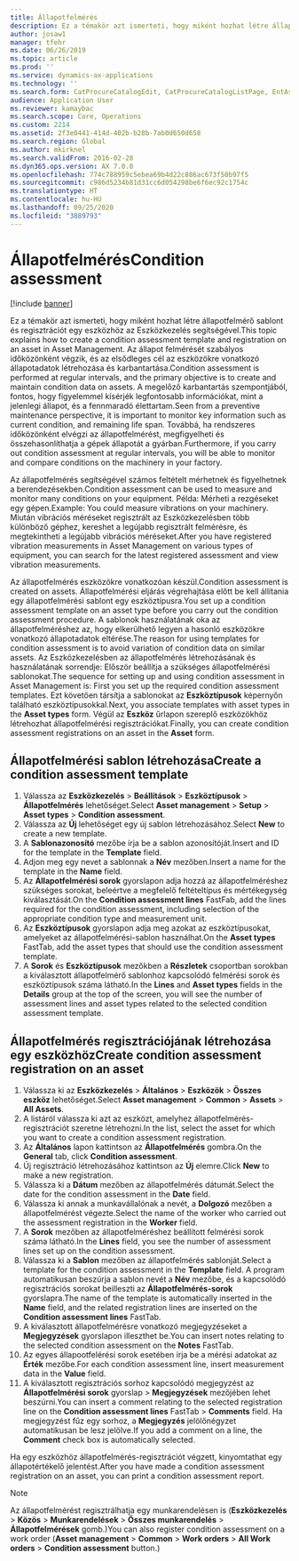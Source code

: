 ```yaml
---
title: Állapotfelmérés
description: Ez a témakör azt ismerteti, hogy miként hozhat létre állapotfelmérő sablont és regisztrációt egy eszközhöz az Eszközkezelés segítségével.
author: josaw1
manager: tfehr
ms.date: 06/26/2019
ms.topic: article
ms.prod: ''
ms.service: dynamics-ax-applications
ms.technology: ''
ms.search.form: CatProcureCatalogEdit, CatProcureCatalogListPage, EntAssetObjectCondition, EntAssetConditionTemplate
audience: Application User
ms.reviewer: kamaybac
ms.search.scope: Core, Operations
ms.custom: 2214
ms.assetid: 2f3e0441-414d-402b-b28b-7ab0d650d658
ms.search.region: Global
ms.author: mkirknel
ms.search.validFrom: 2016-02-28
ms.dyn365.ops.version: AX 7.0.0
ms.openlocfilehash: 774c788959c5ebea69b4d22c886ac673f50b97f5
ms.sourcegitcommit: c986d5234b81d31cc6d054298be6f6ec92c1754c
ms.translationtype: HT
ms.contentlocale: hu-HU
ms.lasthandoff: 09/25/2020
ms.locfileid: "3889793"
---
```

# <a name="condition-assessment"></a><span data-ttu-id="e5f1b-103">Állapotfelmérés</span><span class="sxs-lookup"><span data-stu-id="e5f1b-103">Condition assessment</span></span>

[!include [banner](../../includes/banner.md)]

 

<span data-ttu-id="e5f1b-104">Ez a témakör azt ismerteti, hogy miként hozhat létre állapotfelmérő sablont és regisztrációt egy eszközhöz az Eszközkezelés segítségével.</span><span class="sxs-lookup"><span data-stu-id="e5f1b-104">This topic explains how to create a condition assessment template and registration on an asset in Asset Management.</span></span> <span data-ttu-id="e5f1b-105">Az állapot felmérését szabályos időközönként végzik, és az elsődleges cél az eszközökre vonatkozó állapotadatok létrehozása és karbantartása.</span><span class="sxs-lookup"><span data-stu-id="e5f1b-105">Condition assessment is performed at regular intervals, and the primary objective is to create and maintain condition data on assets.</span></span> <span data-ttu-id="e5f1b-106">A megelőző karbantartás szempontjából, fontos, hogy figyelemmel kísérjék legfontosabb információkat, mint a jelenlegi állapot, és a fennmaradó élettartam.</span><span class="sxs-lookup"><span data-stu-id="e5f1b-106">Seen from a preventive maintenance perspective, it is important to monitor key information such as current condition, and remaining life span.</span></span> <span data-ttu-id="e5f1b-107">Továbbá, ha rendszeres időközönként elvégzi az állapotfelmérést, megfigyelheti és összehasonlíthatja a gépek állapotát a gyárban.</span><span class="sxs-lookup"><span data-stu-id="e5f1b-107">Furthermore, if you carry out condition assessment at regular intervals, you will be able to monitor and compare conditions on the machinery in your factory.</span></span>

<span data-ttu-id="e5f1b-108">Az állapotfelmérés segítségével számos feltételt mérhetnek és figyelhetnek a berendezésekben.</span><span class="sxs-lookup"><span data-stu-id="e5f1b-108">Condition assessment can be used to measure and monitor many conditions on your equipment.</span></span> <span data-ttu-id="e5f1b-109">Példa: Mérheti a rezgéseket egy gépen.</span><span class="sxs-lookup"><span data-stu-id="e5f1b-109">Example: You could measure vibrations on your machinery.</span></span> <span data-ttu-id="e5f1b-110">Miután vibrációs méréseket regisztrált az Eszközkezelésben több különböző géphez, kereshet a legújabb regisztrált felmérésre, és megtekintheti a legújabb vibrációs méréseket.</span><span class="sxs-lookup"><span data-stu-id="e5f1b-110">After you have registered vibration measurements in Asset Management on various types of equipment, you can search for the latest registered assessment and view vibration measurements.</span></span>

<span data-ttu-id="e5f1b-111">Az állapotfelmérés eszközökre vonatkozóan készül.</span><span class="sxs-lookup"><span data-stu-id="e5f1b-111">Condition assessment is created on assets.</span></span> <span data-ttu-id="e5f1b-112">Állapotfelmérési eljárás végrehajtása előtt be kell állítania egy állapotfelmérési sablont egy eszköztípusra.</span><span class="sxs-lookup"><span data-stu-id="e5f1b-112">You set up a condition assessment template on an asset type before you carry out the condition assessment procedure.</span></span> <span data-ttu-id="e5f1b-113">A sablonok használatának oka az állapotfelméréshez az, hogy elkerülhető legyen a hasonló eszközökre vonatkozó állapotadatok eltérése.</span><span class="sxs-lookup"><span data-stu-id="e5f1b-113">The reason for using templates for condition assessment is to avoid variation of condition data on similar assets.</span></span> <span data-ttu-id="e5f1b-114">Az Eszközkezelésben az állapotfelmérés létrehozásának és használatának sorrendje: Először beállítja a szükséges állapotfelmérési sablonokat.</span><span class="sxs-lookup"><span data-stu-id="e5f1b-114">The sequence for setting up and using condition assessment in Asset Management is: First you set up the required condition assessment templates.</span></span> <span data-ttu-id="e5f1b-115">Ezt követően társítja a sablonokat az **Eszköztípusok** képernyőn található eszköztípusokkal.</span><span class="sxs-lookup"><span data-stu-id="e5f1b-115">Next, you associate templates with asset types in the **Asset types** form.</span></span> <span data-ttu-id="e5f1b-116">Végül az **Eszköz** űrlapon szereplő eszközökhöz létrehozhat állapotfelmérési regisztrációkat.</span><span class="sxs-lookup"><span data-stu-id="e5f1b-116">Finally, you can create condition assessment registrations on an asset in the **Asset** form.</span></span>

## <a name="create-a-condition-assessment-template"></a><span data-ttu-id="e5f1b-117">Állapotfelmérési sablon létrehozása</span><span class="sxs-lookup"><span data-stu-id="e5f1b-117">Create a condition assessment template</span></span>

1. <span data-ttu-id="e5f1b-118">Válassza az **Eszközkezelés** > **Beállítások** > **Eszköztípusok** > **Állapotfelmérés** lehetőséget.</span><span class="sxs-lookup"><span data-stu-id="e5f1b-118">Select **Asset management** > **Setup** > **Asset types** > **Condition assessment**.</span></span>
2. <span data-ttu-id="e5f1b-119">Válassza az **Új** lehetőséget egy új sablon létrehozásához.</span><span class="sxs-lookup"><span data-stu-id="e5f1b-119">Select **New** to create a new template.</span></span>
3. <span data-ttu-id="e5f1b-120">A **Sablonazonosító** mezőbe írja be a sablon azonosítóját.</span><span class="sxs-lookup"><span data-stu-id="e5f1b-120">Insert and ID for the template in the **Template** field.</span></span>
4. <span data-ttu-id="e5f1b-121">Adjon meg egy nevet a sablonnak a **Név** mezőben.</span><span class="sxs-lookup"><span data-stu-id="e5f1b-121">Insert a name for the template in the **Name** field.</span></span>
5. <span data-ttu-id="e5f1b-122">Az **Állapotfelmérési sorok** gyorslapon adja hozzá az állapotfelméréshez szükséges sorokat, beleértve a megfelelő feltételtípus és mértékegység kiválasztását.</span><span class="sxs-lookup"><span data-stu-id="e5f1b-122">On the **Condition assessment lines** FastFab, add the lines required for the condition assessment, including selection of the appropriate condition type and measurement unit.</span></span>
6. <span data-ttu-id="e5f1b-123">Az **Eszköztípusok** gyorslapon adja meg azokat az eszköztípusokat, amelyeket az állapotfelmérési-sablon használhat.</span><span class="sxs-lookup"><span data-stu-id="e5f1b-123">On the **Asset types** FastTab, add the asset types that should use the condition assessment template.</span></span>
7. <span data-ttu-id="e5f1b-124">A **Sorok** és **Eszköztípusok** mezőkben a **Részletek** csoportban sorokban a kiválasztott állapotfelmérő sablonhoz kapcsolódó felmérési sorok és eszköztípusok száma látható.</span><span class="sxs-lookup"><span data-stu-id="e5f1b-124">In the **Lines** and **Asset types** fields in the **Details** group at the top of the screen, you will see the number of assessment lines and asset types related to the selected condition assessment template.</span></span>


## <a name="create-condition-assessment-registration-on-an-asset"></a><span data-ttu-id="e5f1b-125">Állapotfelmérés regisztrációjának létrehozása egy eszközhöz</span><span class="sxs-lookup"><span data-stu-id="e5f1b-125">Create condition assessment registration on an asset</span></span>

1. <span data-ttu-id="e5f1b-126">Válassza ki az **Eszközkezelés** > **Általános** > **Eszközök** > **Összes eszköz** lehetőséget.</span><span class="sxs-lookup"><span data-stu-id="e5f1b-126">Select **Asset management** > **Common** > **Assets** > **All Assets**.</span></span>
2. <span data-ttu-id="e5f1b-127">A listáról válassza ki azt az eszközt, amelyhez állapotfelmérés-regisztrációt szeretne létrehozni.</span><span class="sxs-lookup"><span data-stu-id="e5f1b-127">In the list, select the asset for which you want to create a condition assessment registration.</span></span>
3. <span data-ttu-id="e5f1b-128">Az **Általános** lapon kattintson az **Állapotfelmérés** gombra.</span><span class="sxs-lookup"><span data-stu-id="e5f1b-128">On the **General** tab, click **Condition assessment**.</span></span>
4. <span data-ttu-id="e5f1b-129">Új regisztráció létrehozásához kattintson az **Új** elemre.</span><span class="sxs-lookup"><span data-stu-id="e5f1b-129">Click **New** to make a new registration.</span></span>
5. <span data-ttu-id="e5f1b-130">Válassza ki a **Dátum** mezőben az állapotfelmérés dátumát.</span><span class="sxs-lookup"><span data-stu-id="e5f1b-130">Select the date for the condition assessment in the **Date** field.</span></span>
6. <span data-ttu-id="e5f1b-131">Válassza ki annak a munkavállalónak a nevét, a **Dolgozó** mezőben a állapotfelmérést végezte.</span><span class="sxs-lookup"><span data-stu-id="e5f1b-131">Select the name of the worker who carried out the assessment registration in the **Worker** field.</span></span>
7. <span data-ttu-id="e5f1b-132">A **Sorok** mezőben az állapotfelméréshez beállított felmérési sorok száma látható.</span><span class="sxs-lookup"><span data-stu-id="e5f1b-132">In the **Lines** field, you see the number of assessment lines set up on the condition assessment.</span></span>
8. <span data-ttu-id="e5f1b-133">Válassza ki a **Sablon** mezőben az állapotfelmérés sablonját.</span><span class="sxs-lookup"><span data-stu-id="e5f1b-133">Select a template for the condition assessment in the **Template** field.</span></span> <span data-ttu-id="e5f1b-134">A program automatikusan beszúrja a sablon nevét a **Név** mezőbe, és a kapcsolódó regisztrációs sorokat beilleszti az **Állapotfelmérés-sorok** gyorslapra.</span><span class="sxs-lookup"><span data-stu-id="e5f1b-134">The name of the template is automatically inserted in the **Name** field, and the related registration lines are inserted on the **Condition assessment lines** FastTab.</span></span>
9. <span data-ttu-id="e5f1b-135">A kiválasztott állapotfelmérésre vonatkozó megjegyzéseket a **Megjegyzések** gyorslapon illeszthet be.</span><span class="sxs-lookup"><span data-stu-id="e5f1b-135">You can insert notes relating to the selected condition assessment on the **Notes** FastTab.</span></span>
10. <span data-ttu-id="e5f1b-136">Az egyes állapootfelérési sorok esetében írja be a mérési adatokat az **Érték** mezőbe.</span><span class="sxs-lookup"><span data-stu-id="e5f1b-136">For each condition assessment line, insert measurement data in the **Value** field.</span></span>
11. <span data-ttu-id="e5f1b-137">A kiválasztott regisztrációs sorhoz kapcsolódó megjegyzést az **Állapotfelmérési sorok** gyorslap > **Megjegyzések** mezőjében lehet beszúrni.</span><span class="sxs-lookup"><span data-stu-id="e5f1b-137">You can insert a comment relating to the selected registration line on the **Condition assessment lines** FastTab > **Comments** field.</span></span> <span data-ttu-id="e5f1b-138">Ha megjegyzést fűz egy sorhoz, a **Megjegyzés** jelölőnégyzet automatikusan be lesz jelölve.</span><span class="sxs-lookup"><span data-stu-id="e5f1b-138">If you add a comment on a line, the **Comment** check box is automatically selected.</span></span>

<span data-ttu-id="e5f1b-139">Ha egy eszközhöz állapotfelmérés-regisztrációt végzett, kinyomtathat egy állapotértékelő jelentést.</span><span class="sxs-lookup"><span data-stu-id="e5f1b-139">After you have made a condition assessment registration on an asset, you can print a condition assessment report.</span></span>

>[!NOTE]
><span data-ttu-id="e5f1b-140">Az állapotfelmérést regisztrálhatja egy munkarendelésen is (**Eszközkezelés** > **Közös** > **Munkarendelések** > **Összes munkarendelés** > **Állapotfelmérések** gomb.)</span><span class="sxs-lookup"><span data-stu-id="e5f1b-140">You can also register condition assessment on a work order (**Asset management** > **Common** > **Work orders** > **All Work orders** > **Condition assessment** button.)</span></span>
